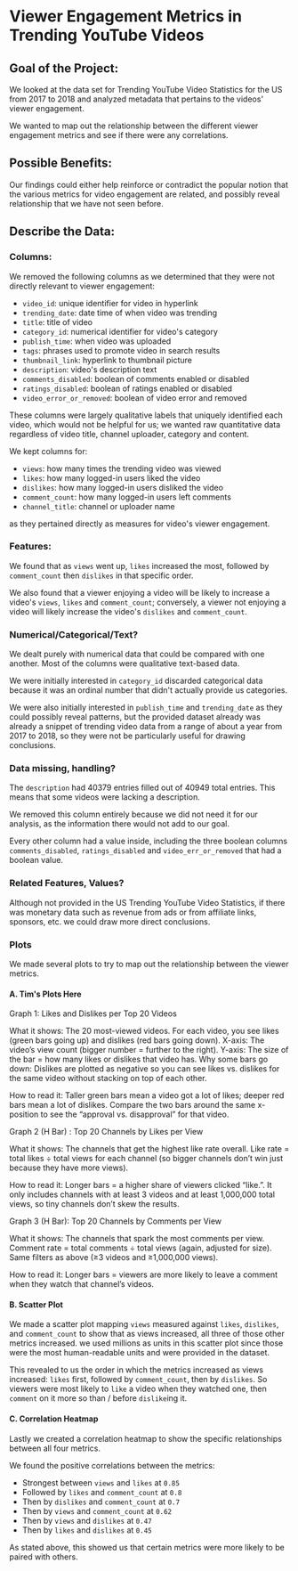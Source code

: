 # Viewer Engagement Metrics in Trending YouTube Videos

## Goal of the Project:

We looked at the data set for Trending YouTube Video Statistics for the US from 2017 to 2018 and analyzed metadata that pertains to the videos' viewer engagement.

We wanted to map out the relationship between the different viewer engagement metrics and see if there were any correlations.

## Possible Benefits:

Our findings could either help reinforce or contradict the popular notion that the various metrics for video engagement are related, and possibly reveal relationship that we have not seen before.

## Describe the Data:
### Columns:

We removed the following columns as we determined that they were not directly relevant to viewer engagement:
- `video_id`: unique identifier for video in hyperlink
- `trending_date`: date time of when video was trending
- `title`: title of video
- `category_id`: numerical identifier for video's category
- `publish_time`: when video was uploaded
- `tags`: phrases used to promote video in search results
- `thumbnail_link`: hyperlink to thumbnail picture
- `description`: video's description text
- `comments_disabled`: boolean of comments enabled or disabled
- `ratings_disabled`: boolean of ratings enabled or disabled
- `video_error_or_removed`: boolean of video error and removed

These columns were largely qualitative labels that uniquely identified each video, which would not be helpful for us; we wanted raw quantitative data regardless of video title, channel uploader, category and content.

We kept columns for:
- `views`: how many times the trending video was viewed
- `likes`: how many logged-in users liked the video
- `dislikes`: how many logged-in users disliked the video
- `comment_count`: how many logged-in users left comments
- `channel_title`: channel or uploader name

as they pertained directly as measures for video's viewer engagement.

### Features:

We found that as `views` went up, `likes` increased the most, followed by `comment_count` then `dislikes` in that specific order.

We also found that a viewer enjoying a video will be likely to increase a video's `views`, `likes` and `comment_count`; conversely, a viewer not enjoying a video will likely increase the video's `dislikes` and `comment_count`.


### Numerical/Categorical/Text?

We dealt purely with numerical data that could be compared with one another. Most of the columns were qualitative text-based data.

We were initially interested in `category_id` discarded categorical data because it was an ordinal number that didn't actually provide us categories.

We were also initially interested in `publish_time` and `trending_date` as they could possibly reveal patterns, but the provided dataset already was already a snippet of trending video data from a range of about a year from 2017 to 2018, so they were  not be particularly useful for drawing conclusions.


### Data missing, handling?

The `description` had 40379 entries filled out of 40949 total entries. This means that some videos were lacking a description.

We removed this column entirely because we did not need it for our analysis, as the information there would not add to our goal.

Every other column had a value inside, including the three boolean columns `comments_disabled`, `ratings_disabled` and `video_err_or_removed` that had a boolean value.

### Related Features, Values?

Although not provided in the US Trending YouTube Video Statistics, if there was monetary data such as revenue from ads or from affiliate links, sponsors, etc. we could draw more direct conclusions.

### Plots

We made several plots to try to map out the relationship between the viewer metrics.

#### A. Tim's Plots Here
Graph 1: Likes and Dislikes per Top 20 Videos

What it shows: The 20 most-viewed videos. For each video, you see likes (green bars going up) and dislikes (red bars going down).
X-axis: The video’s view count (bigger number = further to the right).
Y-axis: The size of the bar = how many likes or dislikes that video has.
Why some bars go down: Dislikes are plotted as negative so you can see likes vs. dislikes for the same video without stacking on top of each other.

How to read it: Taller green bars mean a video got a lot of likes; deeper red bars mean a lot of dislikes. Compare the two bars around the same x-position to see the “approval vs. disapproval” for that video.

Graph 2 (H Bar) : Top 20 Channels by Likes per View

What it shows: The channels that get the highest like rate overall.
Like rate = total likes ÷ total views for each channel (so bigger channels don’t win just because they have more views).

How to read it: Longer bars = a higher share of viewers clicked “like.”. It only includes channels with at least 3 videos and at least 1,000,000 total views, so tiny channels don’t skew the results.

Graph 3 (H Bar): Top 20 Channels by Comments per View

What it shows: The channels that spark the most comments per view.
Comment rate = total comments ÷ total views (again, adjusted for size).
Same filters as above (≥3 videos and ≥1,000,000 views).

How to read it: Longer bars = viewers are more likely to leave a comment when they watch that channel’s videos.


#### B. Scatter Plot

We made a scatter plot mapping `views` measured against `likes`, `dislikes`, and `comment_count` to show that as views increased, all three of those other metrics increased. we used millions as units in this scatter plot since those were the most human-readable units and were provided in the dataset.

This revealed to us the order in which the metrics increased as views increased: `likes` first, followed by `comment_count`, then by `dislikes`. So viewers were most likely to `like` a video when they watched one, then `comment` on it more so than / before `dislike`ing it.

#### C. Correlation Heatmap

Lastly we created a correlation heatmap to show the specific relationships between all four metrics.

We found the positive correlations between the metrics:
- Strongest between `views` and `likes` at `0.85`
- Followed by `likes` and `comment_count` at `0.8`
- Then by `dislikes` and `comment_count` at `0.7`
- Then by `views` and `comment_count` at `0.62`
- Then by `views` and `dislikes` at `0.47`
- Then by `likes` and `dislikes` at `0.45`

As stated above, this showed us that certain metrics were more likely to be paired with others.
